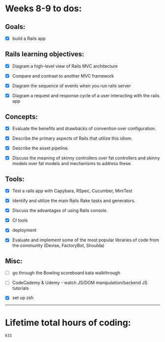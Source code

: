 # Weeks 8-9 to dos:


## Goals:

- [x] build a Rails app


## Rails learning objectives:

- [x] Diagram a high-level view of Rails MVC architecture
- [x] Compare and contrast to another MVC framework
- [x] Diagram the sequence of events when you run rails server
- [x] Diagram a request and response cycle of a user interacting with the rails app


## Concepts:

- [x] Evaluate the benefits and drawbacks of convention over configuration.
- [x] Describe the primary aspects of Rails that utilize this idiom.
- [x] Describe the asset pipeline.
- [x] Discuss the meaning of skinny controllers over fat controllers and skinny models over fat models and mechanisms to address these.


## Tools:

- [x] Test a rails app with Capybara, RSpec, Cucumber, MiniTest
- [x] Identify and utilize the main Rails Rake tasks and generators.
- [x] Discuss the advantages of using Rails console.
- [x] CI tools 
- [x] deployment
- [x] Evaluate and implement some of the most popular libraries of code from the community (Devise, FactoryBot, Shoulda)


## Misc:

- [ ] go through the Bowling scoreboard kata walkthrough 
- [ ] CodeCademy & Udemy - watch JS/DOM manipulation/backend JS tutorials
- [x] set up zsh





---

# Lifetime total hours of coding:

```
633
```
